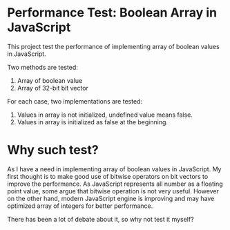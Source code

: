 # Performance Test: Boolean Array in JavaScript

This project test the performance of implementing array of boolean values in JavaScript.

Two methods are tested:
1. Array of boolean value
2. Array of 32-bit bit vector

For each case, two implementations are tested:
1. Values in array is not initialized, undefined value means false.
2. Values in array is initialized as false at the beginning.

# Why such test?

As I have a need in implementing array of boolean values in JavaScript. 
My first thought is to make good use of bitwise operators on bit vectors to improve the performance.
As JavaScript represents all number as a floating point value, some argue that bitwise operation is not very useful.
However on the other hand, modern JavaScript engine is improving and may have optimized array of integers for better performance. 

There has been a lot of debate about it, so why not test it myself?
